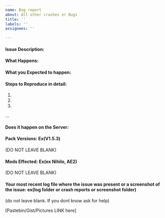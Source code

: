 ```yaml
---
name: Bug report
about: All other crashes or Bugs
title: ''
labels: ''
assignees: ''

---
```


#### Issue Description:



#### What Happens:




#### What you Expected to happen:


#### Steps to Reproduce in detail:
1.
2.
3.
...
#### Does it happen on the Server:




#### Pack Versions: Ex(V1.5.3)
(DO NOT LEAVE BLANK) 

#### Mods Effected: Ex(ex Nihilo, AE2) 
(DO NOT LEAVE BLANK)


#### Your most recent log file where the issue was present or a screenshot of the issue:  ex(log folder or crash reports or screenshot folder)
(do not leave blank. If you dont know ask for help)

[Pastebin/Gist/Pictures LINK here]
